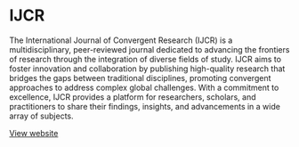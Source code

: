 # IJCR

The International Journal of Convergent Research (IJCR) is a multidisciplinary, peer-reviewed journal dedicated to advancing the frontiers of research through the integration of diverse fields of study. IJCR aims to foster innovation and collaboration by publishing high-quality research that bridges the gaps between traditional disciplines, promoting convergent approaches to address complex global challenges. With a commitment to excellence, IJCR provides a platform for researchers, scholars, and practitioners to share their findings, insights, and advancements in a wide array of subjects.

[View website](https://ijcres.web.app/)
